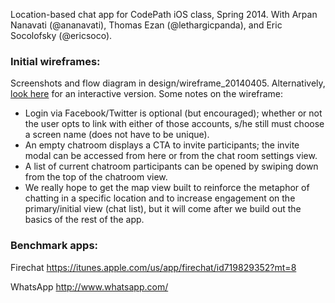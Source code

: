 Location-based chat app for CodePath iOS class, Spring 2014.
With Arpan Nanavati (@ananavati), Thomas Ezan (@lethargicpanda), and Eric Socolofsky (@ericsoco).

### Initial wireframes:
Screenshots and flow diagram in design/wireframe_20140405.
Alternatively, [look here](https://www.fluidui.com/editor/live/preview/p_s2RrycIwlFaSM9w99DwTOJl3HUBKzpAx.1396722613645) for an interactive version.
Some notes on the wireframe:
- Login via Facebook/Twitter is optional (but encouraged); whether or not the user opts to link with either of those accounts, s/he still must choose a screen name (does not have to be unique).
- An empty chatroom displays a CTA to invite participants; the invite modal can be accessed from here or from the chat room settings view.
- A list of current chatroom participants can be opened by swiping down from the top of the chatroom view.
- We really hope to get the map view built to reinforce the metaphor of chatting in a specific location and to increase engagement on the primary/initial view (chat list), but it will come after we build out the basics of the rest of the app.


### Benchmark apps:
Firechat
https://itunes.apple.com/us/app/firechat/id719829352?mt=8

WhatsApp
http://www.whatsapp.com/

